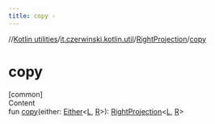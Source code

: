 ```yaml
---
title: copy -
---
```

//[Kotlin utilities](../../index.html)/[it.czerwinski.kotlin.util](../index.html)/[RightProjection](index.html)/[copy](copy.html)



# copy  
[common]  
Content  
fun [copy](copy.html)(either: [Either](../-either/index.html)<[L](index.html), [R](index.html)>): [RightProjection](index.html)<[L](index.html), [R](index.html)>  



